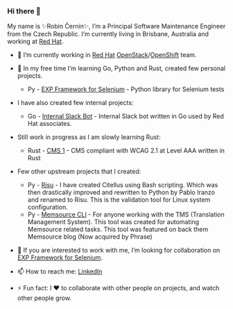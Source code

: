 ### Hi there 👋

My name is ✨Robin Černín✨, I’m a Principal Software Maintenance Engineer from the Czech Republic. I’m currently living in Brisbane, Australia and working at [Red Hat](https://www.redhat.com). 

- 🔭 I’m currently working in [Red Hat](https://www.redhat.com) [OpenStack](https://www.redhat.com/en/technologies/linux-platforms/openstack-platform)/[OpenShift](https://www.redhat.com/en/technologies/cloud-computing/openshift) team.
- 🌱 In my free time I’m learning Go, Python and Rust, created few personal projects.
    - Py - [EXP Framework for Selenium](https://github.com/zerodayz/express) - Python library for Selenium tests
- I have also created few internal projects:
    - Go - [Internal Slack Bot]() - Internal Slack bot written in Go used by Red Hat associates.
- Still work in progress as I am slowly learning Rust:
    - Rust - [CMS 1](https://github.com/zerodayz/cms-1/) - CMS compliant with WCAG 2.1 at Level AAA written in Rust
- Few other upstream projects that I created:
    - Py - [Risu](https://github.com/risuorg/risu) - I have created Citellus using Bash scripting. Which was then drastically improved and rewritten to Python by Pablo Iranzo and renamed to Risu. This is the validation tool for Linux system configuration. 
    - Py - [Memsource CLI](https://github.com/unofficial-memsource/memsource-cli-client) - For anyone working with the TMS (Translation Management System). This tool was created for automating Memsource related tasks. This tool was featured on back them Memsource blog (Now acquired by Phrase)

- 👯 If you are interested to work with me, I’m looking for collaboration on [EXP Framework for Selenium](https://github.com/zerodayz/express).
- 📫 How to reach me: [LinkedIn](https://www.linkedin.com/in/cerninr/)
- ⚡ Fun fact: I ❤️ to collaborate with other people on projects, and watch other people grow.
